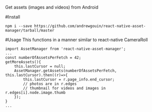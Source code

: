 Get assets (images and videos) from Android

#Install
```
npm i --save https://github.com/andrewgouin/react-native-asset-manager/tarball/master
```

#Usage
This functions in a manner similar to react-native CameraRoll
```
import AssetManager from 'react-native-asset-manager';
...
const numberOfAssetsPerFetch = 42;
getMoreAssets(){
    this.lastCursor = null;
    AssetManager.getAssets(numberOfAssetsPerFetch, this.lastCursor).then((r)=>{
        this.lastCursor = r.page_info.end_cursor;
        // photos are in r.edges
        // thumbnail for videos and images in r.edges[i].node.image.thumb
    });
}
...
```
